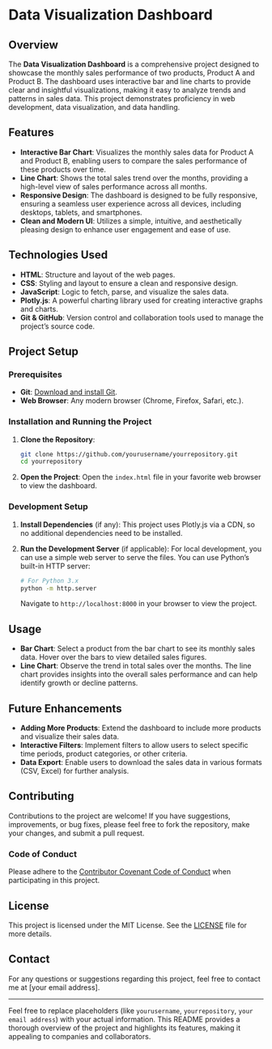 
# Data Visualization Dashboard

## Overview

The **Data Visualization Dashboard** is a comprehensive project designed to showcase the monthly sales performance of two products, Product A and Product B. The dashboard uses interactive bar and line charts to provide clear and insightful visualizations, making it easy to analyze trends and patterns in sales data. This project demonstrates proficiency in web development, data visualization, and data handling.

## Features

- **Interactive Bar Chart**: Visualizes the monthly sales data for Product A and Product B, enabling users to compare the sales performance of these products over time.
- **Line Chart**: Shows the total sales trend over the months, providing a high-level view of sales performance across all months.
- **Responsive Design**: The dashboard is designed to be fully responsive, ensuring a seamless user experience across all devices, including desktops, tablets, and smartphones.
- **Clean and Modern UI**: Utilizes a simple, intuitive, and aesthetically pleasing design to enhance user engagement and ease of use.

## Technologies Used

- **HTML**: Structure and layout of the web pages.
- **CSS**: Styling and layout to ensure a clean and responsive design.
- **JavaScript**: Logic to fetch, parse, and visualize the sales data.
- **Plotly.js**: A powerful charting library used for creating interactive graphs and charts.
- **Git & GitHub**: Version control and collaboration tools used to manage the project’s source code.

## Project Setup

### Prerequisites

- **Git**: [Download and install Git](https://git-scm.com/).
- **Web Browser**: Any modern browser (Chrome, Firefox, Safari, etc.).

### Installation and Running the Project

1. **Clone the Repository**:

   ```bash
   git clone https://github.com/yourusername/yourrepository.git
   cd yourrepository
   ```

2. **Open the Project**:
   Open the `index.html` file in your favorite web browser to view the dashboard.

### Development Setup

1. **Install Dependencies** (if any):
   This project uses Plotly.js via a CDN, so no additional dependencies need to be installed.

2. **Run the Development Server** (if applicable):
   For local development, you can use a simple web server to serve the files. You can use Python’s built-in HTTP server:

   ```bash
   # For Python 3.x
   python -m http.server
   ```

   Navigate to `http://localhost:8000` in your browser to view the project.

## Usage

- **Bar Chart**: Select a product from the bar chart to see its monthly sales data. Hover over the bars to view detailed sales figures.
- **Line Chart**: Observe the trend in total sales over the months. The line chart provides insights into the overall sales performance and can help identify growth or decline patterns.

## Future Enhancements

- **Adding More Products**: Extend the dashboard to include more products and visualize their sales data.
- **Interactive Filters**: Implement filters to allow users to select specific time periods, product categories, or other criteria.
- **Data Export**: Enable users to download the sales data in various formats (CSV, Excel) for further analysis.

## Contributing

Contributions to the project are welcome! If you have suggestions, improvements, or bug fixes, please feel free to fork the repository, make your changes, and submit a pull request. 

### Code of Conduct

Please adhere to the [Contributor Covenant Code of Conduct](CODE_OF_CONDUCT.md) when participating in this project.

## License

This project is licensed under the MIT License. See the [LICENSE](LICENSE) file for more details.

## Contact

For any questions or suggestions regarding this project, feel free to contact me at [your email address].

---

Feel free to replace placeholders (like `yourusername`, `yourrepository`, `your email address`) with your actual information. This README provides a thorough overview of the project and highlights its features, making it appealing to companies and collaborators.